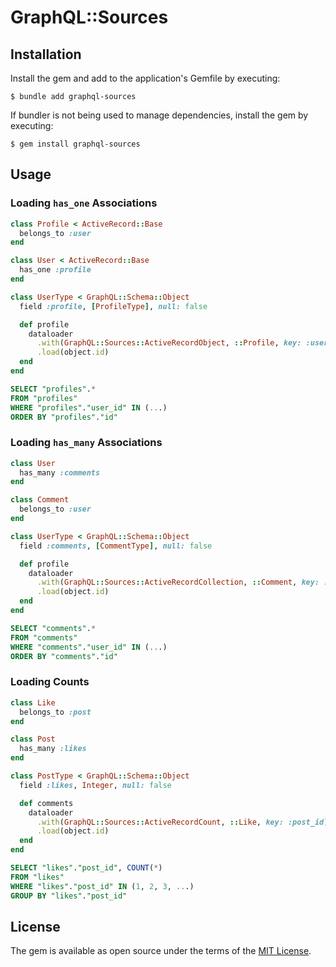 # GraphQL::Sources

## Installation

Install the gem and add to the application's Gemfile by executing:

    $ bundle add graphql-sources

If bundler is not being used to manage dependencies, install the gem by executing:

    $ gem install graphql-sources

## Usage

### Loading `has_one` Associations

```ruby
class Profile < ActiveRecord::Base
  belongs_to :user
end
```

```ruby
class User < ActiveRecord::Base
  has_one :profile
end
```

```ruby
class UserType < GraphQL::Schema::Object
  field :profile, [ProfileType], null: false

  def profile
    dataloader
      .with(GraphQL::Sources::ActiveRecordObject, ::Profile, key: :user_id)
      .load(object.id)
  end
end
```

```sql
SELECT "profiles".*
FROM "profiles"
WHERE "profiles"."user_id" IN (...)
ORDER BY "profiles"."id"
```

### Loading `has_many` Associations

```ruby
class User
  has_many :comments
end
```

```ruby
class Comment
  belongs_to :user
end
```

```ruby
class UserType < GraphQL::Schema::Object
  field :comments, [CommentType], null: false

  def profile
    dataloader
      .with(GraphQL::Sources::ActiveRecordCollection, ::Comment, key: :user_id)
      .load(object.id)
  end
end
```

```sql
SELECT "comments".*
FROM "comments"
WHERE "comments"."user_id" IN (...)
ORDER BY "comments"."id"
```

### Loading Counts

```ruby
class Like
  belongs_to :post
end
```

```ruby
class Post
  has_many :likes
end
```

```ruby
class PostType < GraphQL::Schema::Object
  field :likes, Integer, null: false

  def comments
    dataloader
      .with(GraphQL::Sources::ActiveRecordCount, ::Like, key: :post_id)
      .load(object.id)
  end
end
```

```sql
SELECT "likes"."post_id", COUNT(*)
FROM "likes"
WHERE "likes"."post_id" IN (1, 2, 3, ...)
GROUP BY "likes"."post_id"
```

## License

The gem is available as open source under the terms of the [MIT License](https://opensource.org/licenses/MIT).
